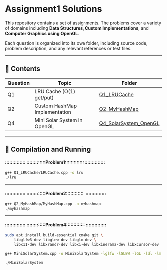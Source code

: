 # Assignment1 Solutions

This repository contains a set of assignments. The problems cover a variety of domains including **Data Structures**, **Custom Implementations**, and **Computer Graphics using OpenGL**.

Each question is organized into its own folder, including source code, problem description, and any relevant references or test files.

---

## 📂 Contents

| Question | Topic | Folder |
|----------|-------|--------|
| Q1       | LRU Cache (O(1) get/put) | [Q1_LRUCache](./Q1_LRUCache) |
| Q2       | Custom HashMap Implementation | [Q2_MyHashMap](./Q2_MyHashMap) |
| Q4       | Mini Solar System in OpenGL | [Q4_SolarSystem_OpenGL](./Q4_SolarSystem_OpenGL) |

---

## 🔧 Compilation and Running

#### :::::::::::::: :::::::::::::Problem1::::::::::::: ::::::::::::::
```bash
g++ Q1_LRUCache/LRUCache.cpp -o lru
./lru
```
---
#### :::::::::::::: :::::::::::::Problem2::::::::::::: ::::::::::::::
```bash
g++ Q2_MyHashMap/MyHashMap.cpp -o myhashmap
./myhashmap
```
---
#### :::::::::::::: :::::::::::::Problem4::::::::::::: ::::::::::::::

```bash
sudo apt install build-essential cmake git \
    libglfw3-dev libglew-dev libglm-dev \
    libx11-dev libxrandr-dev libxi-dev libxinerama-dev libxcursor-dev

g++ MiniSolarSystem.cpp -o MiniSolarSystem -lglfw -lGLEW -lGL -ldl -lm

./MiniSolarSystem
```


